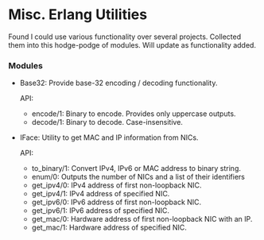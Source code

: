 # Misc. Erlang  Utilities

Found I could use various functionality over several projects. Collected them into this hodge-podge of modules. Will update as functionality added.

### Modules
 - Base32: Provide base-32 encoding / decoding functionality.
 
   API:
    - encode/1: Binary to encode. Provides only uppercase outputs.
    - decode/1: Binary to decode. Case-insensitive.
    
 - IFace: Utility to get MAC and IP information from NICs.
 
   API:
    - to_binary/1: Convert IPv4, IPv6 or MAC address to binary string.
    - enum/0: Outputs the number of NICs and a list of their identifiers
    - get_ipv4/0: IPv4 address of first non-loopback NIC.
    - get_ipv4/1: IPv4 address of specified NIC.
    - get_ipv6/0: IPv6 address of first non-loopback NIC.
    - get_ipv6/1: IPv6 address of specified NIC.
    - get_mac/0: Hardware address of first non-loopback NIC with an IP.
    - get_mac/1: Hardware address of specified NIC.

